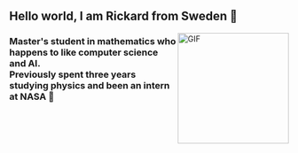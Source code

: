 ##  Hello world, I am Rickard from Sweden 👋

 <img align="right" alt="GIF" src="https://media.giphy.com/media/cRLhKFCmCfMFQmzHjd/giphy-downsized.gif" height="200" />

### Master's student in mathematics who happens to like computer science and AI. <br/> Previously spent three years studying physics and been an intern at NASA :rocket:  
<!--
**RickardKarl/RickardKarl** is a ✨ _special_ ✨ repository because its `README.md` (this file) appears on your GitHub profile.

Here are some ideas to get you started:

- 🔭 I’m currently working on ...
- 🌱 I’m currently learning ...
- 👯 I’m looking to collaborate on ...
- 🤔 I’m looking for help with ...
- 💬 Ask me about ...
- 📫 How to reach me: ...
- 😄 Pronouns: ...
- ⚡ Fun fact: ...
-->
